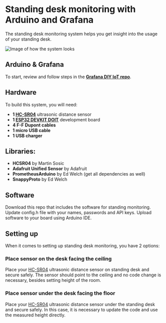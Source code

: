 # Standing desk monitoring with Arduino and Grafana

The standing desk monitoring system helps you get insight into the usage of your standing desk.


![Image of how the system looks](imgs/grafana.jpg)

## Arduino & Grafana

To start, review and follow steps in the **[Grafana DIY IoT repo](https://github.com/grafana/diy-iot)**.

## Hardware

To build this system, you will need:

- **1 [HC-SR04](https://components101.com/sensors/ultrasonic-sensor-working-pinout-datasheet)** ultrasonic distance sensor
- **1 [ESP32 DEVKIT DOIT](https://randomnerdtutorials.com/getting-started-with-esp32/)** development board
- **4 F-F Dupont cables**
- **1 micro USB cable**
- **1 USB charger**


## Libraries:

- **HCSR04** by Martin Sosic
- **Adafruit Unified Sensor** by Adafruit
- **PrometheusArduino** by Ed Welch (get all dependencies as well)
- **SnappyProto** by Ed Welch

## Software

Download this repo that includes the software for standing monitoring. Update config.h file with your names, passwords and API keys. Upload software to your board using Arduino IDE.

## Setting up 

When it comes to setting up standing desk monitoring, you have 2 options:

### Place sensor on the desk facing the ceiling
Place your [HC-SR04](https://components101.com/sensors/ultrasonic-sensor-working-pinout-datasheet) ultrasonic distance sensor on standing desk and secure safely. The sensor should point to the ceiling and no code change is necessary, besides setting height of the room. 


### Place sensor under the desk facing the floor
Place your [HC-SR04](https://components101.com/sensors/ultrasonic-sensor-working-pinout-datasheet) ultrasonic distance sensor under the standing desk and secure safely. In this case, it is necessary to update the code and use the measured height directly.